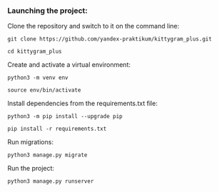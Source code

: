 ### Launching the project:

Clone the repository and switch to it on the command line:

```
git clone https://github.com/yandex-praktikum/kittygram_plus.git
```

```
cd kittygram_plus
```

Create and activate a virtual environment:

```
python3 -m venv env
```

```
source env/bin/activate
```

Install dependencies from the requirements.txt file:

```
python3 -m pip install --upgrade pip
```

```
pip install -r requirements.txt
```

Run migrations:

```
python3 manage.py migrate
```

Run the project:

```
python3 manage.py runserver
```
